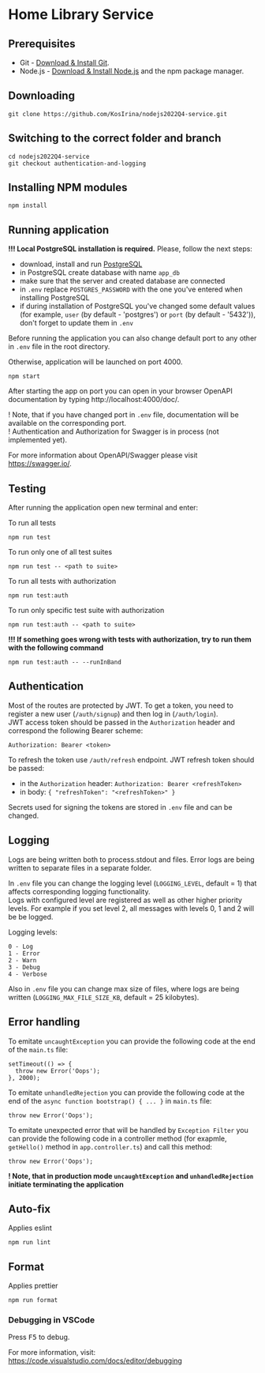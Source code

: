 # Home Library Service

## Prerequisites

- Git - [Download & Install Git](https://git-scm.com/downloads).
- Node.js - [Download & Install Node.js](https://nodejs.org/en/download/) and the npm package manager.

## Downloading

```
git clone https://github.com/KosIrina/nodejs2022Q4-service.git
```

## Switching to the correct folder and branch

```
cd nodejs2022Q4-service
git checkout authentication-and-logging
```

## Installing NPM modules

```
npm install
```

## Running application

**!!! Local PostgreSQL installation is required.** Please, follow the next steps:
- download, install and run [PostgreSQL](https://www.postgresql.org/download/)
- in PostgreSQL create database with name `app_db`
- make sure that the server and created database are connected
- in `.env` replace `POSTGRES_PASSWORD` with the one you've entered when installing PostgreSQL
- if during installation of PostgreSQL you've changed some default values (for example, `user` (by default - 'postgres') or `port` (by default - '5432')), don't forget to update them in `.env` 

Before running the application you can also change default port to any other in `.env` file in the root directory.

Otherwise, application will be launched on port 4000.

```
npm start
```

After starting the app on port you can open
in your browser OpenAPI documentation by typing http://localhost:4000/doc/.

! Note, that if you have changed port in `.env` file, documentation will be available on the corresponding port.  
! Authentication and Authorization for Swagger is in process (not implemented yet).

For more information about OpenAPI/Swagger please visit https://swagger.io/.

## Testing

After running the application open new terminal and enter:

To run all tests

```
npm run test
```

To run only one of all test suites

```
npm run test -- <path to suite>
```

To run all tests with authorization

```
npm run test:auth
```

To run only specific test suite with authorization

```
npm run test:auth -- <path to suite>
```

**!!! If something goes wrong with tests with authorization, try to run them with the following command**

```
npm run test:auth -- --runInBand
```

## Authentication

Most of the routes are protected by JWT. To get a token, you need to register a new user (`/auth/signup`) and then log in (`/auth/login`).  
JWT access token should be passed in the `Authorization` header and correspond the following Bearer scheme:

```
Authorization: Bearer <token>
```

To refresh the token use `/auth/refresh` endpoint.
JWT refresh token should be passed:

- in the `Authorization` header: `Authorization: Bearer <refreshToken>`
- in body: `{ "refreshToken": "<refreshToken>" }`

Secrets used for signing the tokens are stored in `.env` file and can be changed.

## Logging

Logs are being written both to process.stdout and files.
Error logs are being written to separate files in a separate folder.

In `.env` file you can change the logging level (`LOGGING_LEVEL`, default = 1) that affects corresponding logging functionality.  
Logs with configured level are registered as well as other higher priority levels. For example if you set level 2, all messages with levels 0, 1 and 2 will be be logged.

Logging levels:
```
0 - Log
1 - Error
2 - Warn
3 - Debug
4 - Verbose
```

Also in `.env` file you can change max size of files, where logs are being written (`LOGGING_MAX_FILE_SIZE_KB`, default = 25 kilobytes).

## Error handling

To emitate `uncaughtException` you can provide the following code at the end of the `main.ts` file:
```
setTimeout(() => {
  throw new Error('Oops');
}, 2000);
```

To emitate `unhandledRejection` you can provide the following code at the end of the `async function bootstrap() { ... }` in `main.ts` file:
```
throw new Error('Oops');
```

To emitate unexpected error that will be handled by `Exception Filter` you can provide the following code in a controller method (for exapmle, `getHello()` method in `app.controller.ts`) and call this method:
```
throw new Error('Oops');
```
**! Note, that in production mode `uncaughtException` and `unhandledRejection` initiate terminating the application**

## Auto-fix
Applies eslint

```
npm run lint
```

## Format
Applies prettier

```
npm run format
```

### Debugging in VSCode

Press <kbd>F5</kbd> to debug.

For more information, visit: https://code.visualstudio.com/docs/editor/debugging
